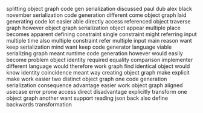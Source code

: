 splitting object graph code gen serialization discussed paul dub alex black november serialization code generation different come object graph laid generating code lot easier able directly access referenced object traverse graph however object graph serialization object appear multiple place becomes apparent defining constraint single constraint might referring input multiple time also multiple constraint refer multiple input main reason want keep serialization mind want keep code generator language viable serializing graph meant runtime code generation however would easily become problem object identity required equality comparison implementer different language would therefore work graph find identical object would know identity coincidence meant way creating object graph make explicit make work easier two distinct object graph one code generation serialization consequence advantage easier work object graph aligned usecase error prone access direct disadvantage explicitly transform one object graph another want support reading json back also define backwards transformation